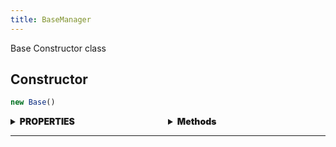 ```yaml
---
title: BaseManager
---
```

Base Constructor class

## Constructor
```js
new Base()
```


<div style="display: flex; font-weight: 900;" class="mb">
  <div style="flex: 1;">
    <details>
      <summary>PROPERTIES</summary>
      No PROPERTIES Valid
    </details>
  </div>
  <div style="flex: 1;">
    <details>
      <summary>Methods</summary>
      <a href="https://developer.mozilla.org/en-US/docs/Web/JavaScript/Reference/Global_Objects/Object/defineProperty" target="_blank" class="block">_patch</a> 
      <a href="#https://developer.mozilla.org/en-US/docs/Web/JavaScript/Reference/Global_Objects/JSON/parse" class="block" target="_blank">toJSON</a> 
    </details>
  </div>
</div>
<hr>